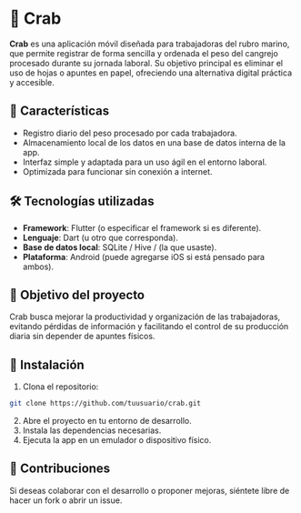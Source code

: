# 🦀 Crab

**Crab** es una aplicación móvil diseñada para trabajadoras del rubro marino, que permite registrar de forma sencilla y ordenada el peso del cangrejo procesado durante su jornada laboral. Su objetivo principal es eliminar el uso de hojas o apuntes en papel, ofreciendo una alternativa digital práctica y accesible.

## 📱 Características

- Registro diario del peso procesado por cada trabajadora.
- Almacenamiento local de los datos en una base de datos interna de la app.
- Interfaz simple y adaptada para un uso ágil en el entorno laboral.
- Optimizada para funcionar sin conexión a internet.

## 🛠️ Tecnologías utilizadas

- **Framework**: Flutter (o especificar el framework si es diferente).
- **Lenguaje**: Dart (u otro que corresponda).
- **Base de datos local**: SQLite / Hive / (la que usaste).
- **Plataforma**: Android (puede agregarse iOS si está pensado para ambos).

## 🚀 Objetivo del proyecto

Crab busca mejorar la productividad y organización de las trabajadoras, evitando pérdidas de información y facilitando el control de su producción diaria sin depender de apuntes físicos.

## 📂 Instalación

1. Clona el repositorio:

```bash
git clone https://github.com/tuusuario/crab.git
```

2. Abre el proyecto en tu entorno de desarrollo.
3. Instala las dependencias necesarias.
4. Ejecuta la app en un emulador o dispositivo físico.

## 🤝 Contribuciones

Si deseas colaborar con el desarrollo o proponer mejoras, siéntete libre de hacer un fork o abrir un issue.
 